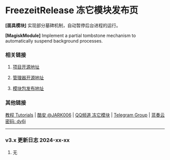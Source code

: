 # FreezeitRelease 冻它模块发布页

**[面具模块]** 实现部分墓碑机制，自动暂停后台进程的运行。

**[MagiskModule]** Implement a partial tombstone mechanism to automatically suspend background processes.

### 相关链接

1. [项目开源地址](https://github.com/jark006/freezeitVS)

1. [管理器开源地址](https://github.com/jark006/freezeitapp)

1. [模块包发布地址](https://github.com/jark006/freezeitRelease)

### 其他链接

[教程 Tutorials](https://jark006.github.io/FreezeitIntroduction/) |
[酷安 @JARK006](https://www.coolapk.com/u/1212220) |
[QQ频道 冻它模块](https://qun.qq.com/qqweb/qunpro/share?_wv=3&_wwv=128&appChannel=share&inviteCode=1W6opB7&appChannel=share&businessType=9&from=246610&biz=ka) |
[Telegram Group](https://t.me/+sjDX1oTk31ZmYjY1) |
[蓝奏云 密码: dy6i](https://jark006.lanzout.com/b017oz9if) 

---

### v3.x 更新日志 2024-xx-xx
1. 无
